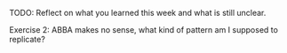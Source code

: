 TODO: Reflect on what you learned this week and what is still unclear.

Exercise 2: ABBA makes no sense, what kind of pattern am I supposed to replicate?